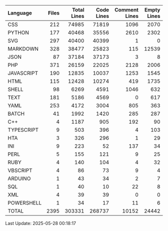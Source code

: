 | Language   |   Files |   Total Lines |   Code Lines |   Comment Lines |   Empty Lines |
|:-----------|--------:|--------------:|-------------:|----------------:|--------------:|
| CSS        |     212 |         74985 |        71819 |            1096 |          2070 |
| PYTHON     |     177 |         40468 |        35556 |            2610 |          2302 |
| SVG        |     297 |         40400 |        40399 |               1 |             0 |
| MARKDOWN   |     328 |         38477 |        25823 |             115 |         12539 |
| JSON       |      87 |         37184 |        37173 |               3 |             8 |
| PHP        |     371 |         26159 |        22025 |            2128 |          2006 |
| JAVASCRIPT |     190 |         12835 |        10037 |            1253 |          1545 |
| HTML       |     115 |         12428 |        10274 |             419 |          1735 |
| SHELL      |      98 |          6269 |         4591 |            1046 |           632 |
| TEXT       |     181 |          5186 |         4569 |               0 |           617 |
| YAML       |     253 |          4172 |         3004 |             805 |           363 |
| BATCH      |      41 |          1992 |         1420 |             285 |           287 |
| C++        |       4 |          1187 |          905 |             192 |            90 |
| TYPESCRIPT |       9 |           503 |          396 |               4 |           103 |
| HTA        |       3 |           326 |          296 |               1 |            29 |
| INI        |       9 |           223 |           52 |             137 |            34 |
| PERL       |       5 |           155 |          121 |               9 |            25 |
| RUBY       |       4 |           140 |          104 |               4 |            32 |
| VBSCRIPT   |       4 |            86 |           73 |               9 |             4 |
| ARDUINO    |       1 |            43 |           34 |               2 |             7 |
| SQL        |       1 |            40 |           10 |              22 |             8 |
| XML        |       4 |            39 |           39 |               0 |             0 |
| POWERSHELL |       1 |            34 |           17 |              11 |             6 |
| TOTAL      |    2395 |        303331 |       268737 |           10152 |         24442 |

Last Update: 2025-05-28 00:18:17